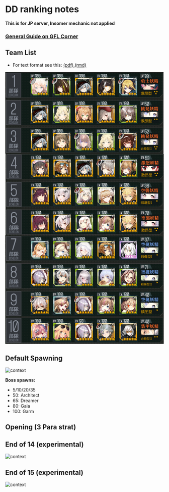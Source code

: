 # DD ranking notes
**This is for JP server, Insomer mechanic not applied**

### [General Guide on GFL Corner](https://www.gflcorner.com/dd/)

## Team List

- For text format see this: [(pdf)](docs/dd-ranking.pdf),[(rmd)](docs/dd-ranking.rmd)

![](img/dd-team-list.png)

## Default Spawning
![context](img/default-spawn-bg.png)

**Boss spawns:**
- 5/10/20/35
- 50: Architect
- 65: Dreamer
- 80: Gaia
- 100: Garm

## Opening (3 Para strat)

## End of 14 (experimental)
![context](img/turn14-before-end.png)

## End of 15 (experimental)
![context](img/turn15-before-end.png)
